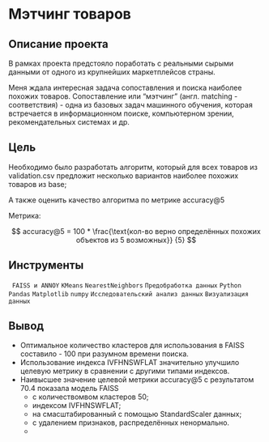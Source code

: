 # Мэтчинг товаров
## Описание проекта <br>
В рамках проекта предстояло поработать с реальными сырыми данными от одного из крупнейших маркетплейсов страны.

Меня ждала интересная задача сопоставления и поиска наиболее похожих товаров. Сопоставление или “мэтчинг” (англ. matching - соответствия) - одна из базовых задач машинного обучения, которая встречается в информационном поиске, компьютерном зрении, рекомендательных системах и др.


## Цель
Необходимо было разработать алгоритм, который для всех товаров из validation.csv предложит несколько вариантов наиболее похожих товаров из base;

А также оценить качество алгоритма по метрике accuracy@5


Метрика: 

$$
accuracy@5 = 100 * \frac{\text{кол-во верно определённых похожих объектов из 5 возможных}} {5}
$$


## Инструменты
` FAISS и ANNOY`
`KMeans`
`NearestNeighbors`
`Предобработка данных`
`Python`
`Pandas`
`Matplotlib`
`numpy`
`Исследовательский анализ данных`
`Визуализация данных`



## Вывод
    
- Оптимальное количество кластеров для использования в FAISS составило - 100 при разумном времени поиска.
- Использование индекса IVFHNSWFLAT значительно улучшило целевую метрику в сравнении с другими типами индексов.
- Наивысшее значение целевой метрики accuracy@5 с результатом 70.4 показала модель FAISS
    - с количествомвом кластеров 50;
    - индексом IVFHNSWFLAT;
    - на смасштабированный с помощью StandardScaler данных;
    - с удалением признаков, распределённых ненормально.
    - 



